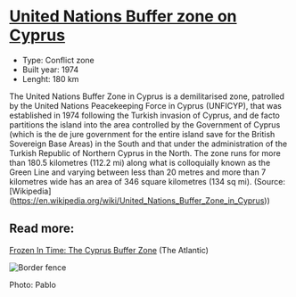 <!--
West Longitude: 32.5
North Latitude: 35.5
East Longitude: 34
South Latitude: 34.75
-->

# [United Nations Buffer zone on Cyprus](https://en.wikipedia.org/wiki/United_Nations_Buffer_Zone_in_Cyprus)
* Type: Conflict zone
* Built year: 1974
* Lenght: 180 km

The United Nations Buffer Zone in Cyprus is a demilitarised zone, patrolled by the United Nations Peacekeeping Force in Cyprus (UNFICYP), that was established in 1974 following the Turkish invasion of Cyprus, and de facto partitions the island into the area controlled by the Government of Cyprus (which is the de jure government for the entire island save for the British Sovereign Base Areas) in the South and that under the administration of the Turkish Republic of Northern Cyprus in the North. The zone runs for more than 180.5 kilometres (112.2 mi) along what is colloquially known as the Green Line and varying between less than 20 metres and more than 7 kilometres wide has an area of 346 square kilometres (134 sq mi). (Source: [Wikipedia] (https://en.wikipedia.org/wiki/United_Nations_Buffer_Zone_in_Cyprus))

## Read more:
[Frozen In Time: The Cyprus Buffer Zone](http://www.theatlantic.com/photo/2014/04/frozen-in-time-the-cyprus-buffer-zone/100714/) (The Atlantic)

![Border fence](http://c1.staticflickr.com/9/8380/8570070778_5076b6b36e_n.jpg)

Photo: Pablo
